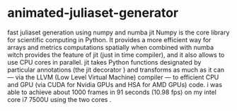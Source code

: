 # animated-juliaset-generator
fast juliaset generation using numpy and numba jit
Numpy is the core library for scientific computing in Python. It provides a more efficient way for arrays and metrics computations spatially when combined with numba witch provides the feature of jit (just in time compiler), and it also allows to use CPU cores in parallel.  jit takes Python functions designated by particular annotations (the jit decorator ) and transforms as much as it can — via the LLVM (Low Level Virtual Machine) compiler — to efficient CPU and GPU (via CUDA for Nvidia GPUs and HSA for AMD GPUs) code. 
i was able to achieve about 1000 frames in 91 seconds (10.98 fps) on my intel core i7 7500U using the two cores .
